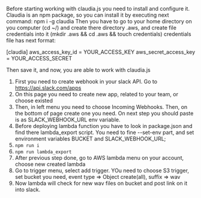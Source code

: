 Before starting working with claudia.js you need to install and configure it.
Claudia is an npm package, so you can install it by executing next command:
npm i -g claudia
Then you have to go to your home directory on you computer (cd ~/) and create there directory
 .aws, and create file credentials into it (mkdir .aws && cd .aws && touch credentials)
 credentials file has next format:

 [claudia]
 aws_access_key_id = YOUR_ACCESS_KEY
 aws_secret_access_key = YOUR_ACCESS_SECRET

Then save it, and now, you are able to work with claudia.js
1. First you need to create webhook in your slack API. Go to https://api.slack.com/apps
2. On this page you need to create new app, related to your team, or choose existed
3. Then, in left menu you need to choose Incoming Webhooks. Then, on the bottom of page create one you need.
On next step you should paste is as SLACK_WEBHOOK_URL env variable.
4. Before deploying lambda function you have to look in package.json and find there lambda_export script.
You need to fine --set-env part, and set environment variables BUCKET and SLACK_WEBHOOK_URL;
5. `npm run i`
6. `npm run lambda_export`
7. After previous step done, go to AWS lambda menu on your account, choose new created lambda
8. Go to trigger menu, select add trigger. YOu need to choose S3 trigger, set bucket you need, event type => Object create(all), suffix => wav
9. Now lambda will check for new wav files on bucket and post link on it into slack.
